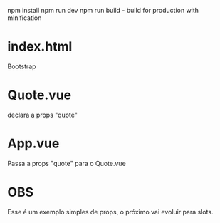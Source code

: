 npm install
npm run dev
npm run build - build for production with minification


# index.html
Bootstrap

# Quote.vue
declara a props "quote"

# App.vue
Passa a props "quote" para o Quote.vue

# OBS
Esse é um exemplo simples de props, o próximo vai evoluir para slots.